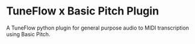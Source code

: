 # TuneFlow x Basic Pitch Plugin
A TuneFlow python plugin for general purpose audio to MIDI transcription using Basic Pitch.